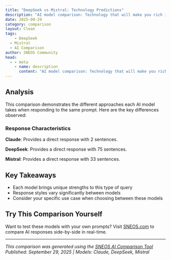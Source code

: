 ```yaml
---
title: "DeepSeek vs Mistral: Technology Predictions"
description: "AI model comparison: Technology that will make you rich if you invest now..."
date: 2025-09-29
category: comparison
layout: Clean
tags:
    - DeepSeek
  - Mistral
  - AI Comparison
author: SNEOS Community
head:
  - - meta
    - name: description
      content: "AI model comparison: Technology that will make you rich if you invest now..."
---
```


<ChatComparison
  title="Claude vs DeepSeek vs Mistral: Technology Predictions"
  prompt="Technology that will make you rich if you invest now"
  :responses='{
    "DeepSeek": "Of course. This is a powerful and exciting question, but it\u0027s crucial to approach it with the right mindset.\n\nFirst, a critical disclaimer: **I am an AI and this is not financial advice.** All investments carry risk, especially in emerging technologies. You can lose your entire investment. Always do your own deep research (DYOR) and consider speaking with a qualified financial advisor.\n\nThe key to getting rich from a technological shift is not just picking the right technology, but **identifying the foundational layers and essential services that will enable that technology to flourish.** The people who got richest in the Gold Rush weren\u0027t the miners; they were the ones selling the picks, shovels, and Levi\u0027s jeans.\n\nWith that in mind, here are the technologies and, more importantly, the **investment angles** within them that have the potential for massive growth.\n\n---\n\n### 1. Artificial Intelligence (AI) - The New Electricity\nAI is not a future technology; it\u0027s here and accelerating. The initial wave of model makers (like OpenAI) is hard to invest in directly. The real opportunity now is in the \u0022picks and shovels.\u0022\n\n*   **Investment Angle: The Infrastructure**\n    *   **Semiconductors (GPUs):** AI runs on powerful chips. Companies like **NVIDIA** are the clear leaders, but also look at the entire supply chain (TSMC, ASML).\n    *   **Cloud Platforms:** Training AI models requires immense computing power. The big cloud providers (**Amazon AWS, Microsoft Azure, Google Cloud**) are essential utilities.\n    *   **Specialized AI Software \u0026 Tools:** Companies that provide data labeling, model monitoring, MLOps, and cybersecurity for AI systems. Look for startups and public companies solving the *hard problems* of deploying AI at scale.\n\n### 2. The Energy Transition - Powering the Future\nThe global shift to clean energy is a multi-trillion-dollar megatrend. This is about rebuilding the world\u0027s energy infrastructure.\n\n*   **Investment Angle: The Entire Value Chain**\n    *   **Next-Generation Renewables:** Beyond solar and wind, look at **Advanced Nuclear (SMRs)**, Geothermal, and Tidal energy companies.\n    *   **Energy Storage:** This is the bottleneck. Investing in companies that make better, cheaper **batteries (Lithium, Solid-state, Flow batteries)** is a bet on the entire grid and electric vehicle future.\n    *   **Grid Modernization:** The current grid can\u0027t handle the transition. Smart grid tech, long-distance transmission, and power management software are critical.\n\n### 3. Biotechnology \u0026 Longevity - Engineering Health\nWe are moving from treating sickness to engineering wellness and extending the human healthspan.\n\n*   **Investment Angle: Platform Technologies**\n    *   **Gene Editing \u0026 Therapy (CRISPR etc.):** Companies developing the tools to cure genetic diseases at the source. This is a high-risk, high-reward area.\n    *   **Precision Medicine:** Using AI and genetic data to create personalized treatments and drugs. Invest in companies that have unique data sets or diagnostic platforms.\n    *   **Longevity Biotech:** Companies targeting the fundamental mechanisms of aging. This is a nascent but potentially revolutionary field.\n\n### 4. Quantum Computing - The Next Compute Paradigm\nWhile still early, quantum computing promises to solve problems that are impossible for today\u0027s supercomputers (drug discovery, material science, cryptography).\n\n*   **Investment Angle: The Enablers and Early Users**\n    *   **Hardware \u0026 Software Platforms:** Companies like IBM, Google, and D-Wave are building the machines. This is highly speculative.\n    *   **Quantum-as-a-Service (QaaS):** The way most companies will first access quantum power.\n    *   **Cybersecurity:** Quantum computers will break current encryption. Companies developing **quantum-resistant cryptography** are a crucial hedge and a clear need.\n\n### 5. Robotics and Automation - The Physical Workforce\nThis goes beyond factory robots to intelligent systems that can perceive and act in the real world.\n\n*   **Investment Angle: Intelligence and Integration**\n    *   **AI-Powered Robotics:** Companies combining advanced AI with robotics for logistics, manufacturing, and even home assistance.\n    * **Specific Use-Case Leaders:** Look for companies dominating a specific automation niche, like **Drone Delivery** or **Autonomous Farming**.\n\n### 6. Neurotechnology - The Human-Machine Interface\nThis frontier technology aims to connect our brains directly to computers.\n\n*   **Investment Angle: Therapeutic and Augmentation**\n    *   **Medical Applications:** The first wave will be treating conditions like paralysis, depression, and Alzheimer\u0027s. This is the most likely near-term path to profitability.\n    *   **Consumer Augmentation:** Think beyond VR controllers to direct neural control of devices. This is a very long-term, speculative bet.\n\n---\n\n### How to Actually Approach Investing\n\n1.  **Public Markets (Stocks \u0026 ETFs):** The easiest way to get started.\n    *   **ETFs** are your friend. Instead of betting on one company, you can buy a basket of them. Examples:\n        *   **AI:** \u0060BOTZ\u0060 (Robotics \u0026 AI), \u0060AIQ\u0060 (Artificial Intelligence \u0026 Big Data)\n        *   **Clean Energy:** \u0060ICLN\u0060 (Global Clean Energy), \u0060TAN\u0060 (Solar)\n        *   **Biotech:** \u0060IBB\u0060 (Biotech), \u0060XBI\u0060 (Biotech)\n        *   **Semiconductors:** \u0060SMH\u0060 (Semiconductors)\n\n2.  **Private Markets (Startups \u0026 Venture Capital):** This is where the 1000x returns can happen, but it\u0027s highly illiquid and risky.\n    *   **For accredited investors:** Platforms like AngelList, Republic.\n    *   **For everyone:** Some platforms allow for small, non-accredited investments, but do extreme due diligence.\n\n3.  **Invest in Yourself:** The safest investment. Learn a high-value skill in one of these fields (e.g., become a machine learning engineer, a bioinformatician, a battery chemist). Your earning potential can skyrocket.\n\n### Final, Crucial Thoughts\n\n*   **Time Horizon:** These are **long-term** plays (5-20 years). Don\u0027t invest money you\u0027ll need soon.\n*   **Volatility:** These sectors are wildly volatile. Be prepared for your investment to drop 50% before it goes up 500%.\n*   **Diversify:** Don\u0027t put all your eggs in one technological basket. Spread your investments across different themes and asset classes.\n\nThe formula is: **Identify a transformative, foundational trend \u002B Invest in the essential infrastructure that enables it \u002B Have the patience to wait a decade.**\n\nThe technologies listed above are the most likely candidates to reshape our world and create immense wealth for those who back them early and wisely.",
    "Mistral": "Investing in emerging technologies can indeed be lucrative, but it\u0027s important to note that all investments come with risks. Here are a few technologies that have significant potential, but remember to do thorough research or consult with a financial advisor before making any investment decisions:\n\n1. **Artificial Intelligence (AI) and Machine Learning (ML)**: AI and ML are transforming industries across the board. Investments in companies or funds focused on these technologies can be promising.\n\n2. **Blockchain and Cryptocurrencies**: While volatile, cryptocurrencies like Bitcoin and Ethereum have shown significant growth. Blockchain technology itself has applications beyond cryptocurrency, including supply chain management, voting systems, and more.\n\n3. **Renewable Energy**: With increasing focus on sustainability, technologies like solar, wind, and hydrogen power are gaining traction. Companies involved in renewable energy production, storage, and distribution could be good investment targets.\n\n4. **Biotechnology**: Advances in biotech, including gene editing (CRISPR), mRNA vaccines, and personalized medicine, offer significant potential for growth.\n\n5. **Quantum Computing**: Although still in its early stages, quantum computing has the potential to revolutionize fields like cryptography, optimization, and material science.\n\n6. **Internet of Things (IoT)**: The IoT market is growing rapidly as more devices become connected. Companies involved in IoT hardware, software, and services could be good investment opportunities.\n\n7. **5G and Beyond**: The rollout of 5G networks is opening up new possibilities for connectivity and data transfer. Companies involved in 5G infrastructure and services could see significant growth.\n\n8. **Space Technology**: The space industry is experiencing a renaissance with private companies leading the charge. Investments in space tourism, satellite technology, and resource extraction could pay off.\n\n9. **Electric Vehicles (EVs) and Autonomous Driving**: The shift towards EVs and self-driving cars is accelerating. Companies involved in battery technology, EV manufacturing, and autonomous driving software are potential investment targets.\n\n10. **Augmented Reality (AR) and Virtual Reality (VR)**: As AR and VR technologies improve, they are finding more applications in gaming, education, real estate, and remote work.\n\nBefore investing, consider the following:\n- **Risk Tolerance**: High-growth technologies often come with high risk.\n- **Diversification**: Spread your investments across multiple sectors and companies.\n- **Long-Term View**: Many of these technologies are still in their early stages, so a long-term investment horizon may be necessary.\n- **Research**: Thoroughly research any company or fund before investing.\n\nAlways remember that past performance is not indicative of future results, especially in the volatile world of emerging technologies."
  }'
  published-date="16:28"
/>

## Analysis

This comparison demonstrates the different approaches each AI model takes when responding to the same prompt. Here are the key differences observed:

### Response Characteristics

**Claude**: Provides a direct response with 2 sentences. 

**DeepSeek**: Provides a direct response with 75 sentences. 

**Mistral**: Provides a direct response with 33 sentences. 

## Key Takeaways

- Each model brings unique strengths to this type of query
- Response styles vary significantly between models
- Consider your specific use case when choosing between these models

## Try This Comparison Yourself

Want to test these models with your own prompts? Visit [SNEOS.com](https://sneos.com) to compare AI responses side-by-side in real-time.

---

*This comparison was generated using the [SNEOS AI Comparison Tool](https://sneos.com)*
*Published: September 29, 2025 | Models: Claude, DeepSeek, Mistral*
